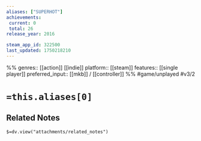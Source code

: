 ```yaml
---
aliases: ["SUPERHOT"]
achievements:
 current: 0
 total: 26
release_year: 2016

steam_app_id: 322500
last_updated: 1750218210
---
```

%%
genres:: [[action]] [[indie]]
platform:: [[steam]]
features:: [[single player]]
preferred_input:: [[mkb]] / [[controller]]
%%
#game/unplayed
#v3/2

# `=this.aliases[0]`
## Related Notes
`$=dv.view("attachments/related_notes")`